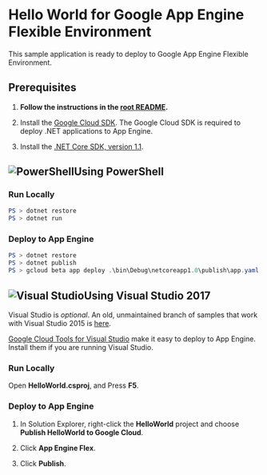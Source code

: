 # Hello World for Google App Engine Flexible Environment

This sample application is ready to deploy to Google App Engine Flexible Environment.

## Prerequisites

1.  **Follow the instructions in the [root README](../../../README.md).**
  
2.  Install the [Google Cloud SDK](https://cloud.google.com/sdk/).  The Google Cloud SDK
    is required to deploy .NET applications to App Engine.

2.  Install the [.NET Core SDK, version 1.1](https://github.com/dotnet/core/blob/master/release-notes/download-archives/1.1.4-download.md).


## ![PowerShell](../.resources/powershell.png)Using PowerShell

### Run Locally

```psm1
PS > dotnet restore
PS > dotnet run
```

### Deploy to App Engine

```psm1
PS > dotnet restore
PS > dotnet publish
PS > gcloud beta app deploy .\bin\Debug\netcoreapp1.0\publish\app.yaml
```


## ![Visual Studio](../.resources/visual-studio.png)Using Visual Studio 2017

Visual Studio is *optional*.  An old, unmaintained branch of samples that work
with Visual Studio 2015 is 
[here](https://github.com/GoogleCloudPlatform/dotnet-docs-samples/tree/vs2015).

[Google Cloud Tools for Visual Studio](
https://marketplace.visualstudio.com/items?itemName=GoogleCloudTools.GoogleCloudPlatformExtensionforVisualStudio)
make it easy to deploy to App Engine.  Install them if you are running Visual Studio.

### Run Locally

Open **HelloWorld.csproj**, and Press **F5**.

### Deploy to App Engine

1.  In Solution Explorer, right-click the **HelloWorld** project and choose **Publish HelloWorld to Google Cloud**.

2.  Click **App Engine Flex**.

3.  Click **Publish**.
